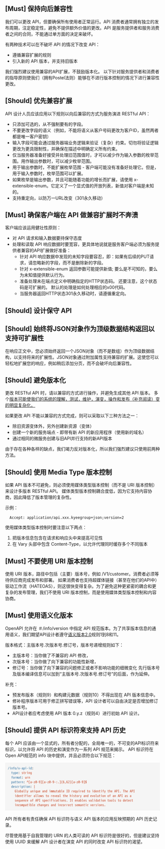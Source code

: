 ## [Must] 保持向后兼容性
我们可以更改 API，但要确保所有使用者正常运行。API 消费者通常拥有独立的发布周期，注定稳定性，避免不提供额外价值的更改。API 是服务提供者和服务消费者之间的合同，不能通过单方面的决定来破坏。

有两种技术可以在不破坏 API 的情况下改变 API：
- 遵循兼容扩展的规则
- 引入新的 API 版本，并支持旧版本

我们强烈建议使用兼容的API扩展，不鼓励版本化。
以下针对服务提供者和消费者的指导原则使我们（拥有Postel法则）能够在不进行版本控制的情况下进行兼容性更改。

## [Should] 优先兼容扩展
API 设计人员应该应用以下规则以向后兼容的方式为服务演进 RESTful API：

- 只添加可选的，从不强制要有的字段。
- 不要更改字段的语义（例如，不能将语义从客户号码更改为客户ID，虽然两者都是唯一客户密钥）
- 输入字段可能会通过服务器端业务逻辑来验证（复杂）约束。切勿将验证逻辑更改为更具限制性，并确保在描述中明确定义所有约束。
- 仅当服务器准备好接受并处理旧范围值时，才可以减少作为输入参数的枚举范围。用作输出参数时，可以减少枚举范围。
- 用于输出参数时，不能扩展枚举范围 - 客户端可能没有准备好处理它。但是，用于输入参数时，枚举范围可以扩展。
- 如果枚举是输出参数，并且可能随着功能的增长而扩展，请使用 x-extensible-enum。它定义了一个显式值的开放列表，新值对客户端是未知的。
- 支持重定向，以防万一URL改变（301永久移动）

## [Must] 确保客户端在 API 做兼容扩展时不奔溃
客户端应该运用健壮性原则：
- 对 API 请求和输入数据要持保守态度
- 处理和读取 API 响应数据时要宽容，更具体地说就是服务客户端必须为服务提供者兼容的API扩展做好准备：
    - 针对 API 响应数据中发现的未知字段要容忍，即：如果有后续的PUT请求，请忽略新的字段，而不是删除新的字段。
    - 针对 x-extensible-enum 返回参数可能提供新值; 要么是不可知的，要么为未知值提供默认行为。
    - 准备处理未在端点定义中明确指定的HTTP状态码。 还要注意，这个状态码是可扩展的。 默认的处理是如何处理相应的x00代码。
    - 当服务器返回HTTP状态301永久移动时，请遵循重定向。


## [Should] 设计保守 API

## [Should] 始终将JSON对象作为顶级数据结构返回以支持可扩展性
在响应正文中，您必须始终返回一个JSON对象（而不是数组）作为顶级数据结构，以支持将来的扩展性。JSON对象通过附加属性支持兼容的扩展。这使您可以轻松地扩展您的响应，例如稍后添加分页，而不会破坏向后兼容性。

## [Should] 避免版本化
更改 RESTful API 时，请以兼容的方式进行操作，并避免生成其他 API 版本。 多个[版本可能使我们的系统的理解，测试，维护，演变，操作和发布（补充阅读）变的明显复杂化。](https://semver.org/lang/zh-CN/)

如果更改 API 不能以兼容的方式完成，则可以采取以下三种方法之一：
- 除旧资源变体外，另外创建新资源（变体）
- 创建一个新的服务端点 - 即带有新 API 的新应用程序（使用新的域名）
- 通过相同的微服务创建与旧API并行支持的新API版本

由于存在各种各样的缺点，我们竭力反对版本化，所以我们强烈建议只使用前两种方法。

## [Should] 使用 Media Type 版本控制
如果 API 版本不可避免，则必须使用媒体类型版本控制（而不是 URI 版本控制）来设计多版本 RESTful API。 媒体类型版本控制耦合度低，因为它支持内容协商，因此降低了版本管理的复杂性。

示例：
```
  Accept: application/api.xxx.kyeegroup+json;version=2
```

使用媒体类型版本控制时要注意以下两点：
1. 把版本信息包含在请求和响应头中来提高可见性
2. 在 Vary 头部中包含 Content-Type，以允许代理同时缓存多个不同版本

## [Must] 不要使用 URI 版本控制
使用 URI 版本，路径中包括（主要）版本号，例如 /V1/customer。消费者必须等待供应商完成发布和部署。 如果消费者也支持超媒体链接（甚至在他们的API中）驱动工作流（HATEOAS），则这很快变得复杂。为了避免这种更紧密的耦合和更复杂的发布管理，我们不使用 URI 版本控制，而是使用媒体类型版本控制和内容协商。

## [Must] 使用语义化版本
OpenAPI 允许在 ＃/info/version 中指定 API 规范版本。为了共享版本信息的通用语义，我们期望API设计者遵守[语义版本2.0](https://semver.org/lang/zh-CN/)规则1到8和11。

版本格式：主版本号.次版本号.修订号，版本号递增规则如下：
- 主版本号：当你做了不兼容的 API 修改，
- 次版本号：当你做了向下兼容的功能性新增，
- 修订号：当你做了向下兼容的问题修正或者不影响功能的细微变化
先行版本号及版本编译信息可以加到“主版本号.次版本号.修订号”的后面，作为延伸。

补充：
- 预发布版本（规则9）和构建元数据（规则10）不得出现在 API 版本信息中。
- 修补程序版本可用于修正拼写错误等，API 设计者可以自由决定是否增加修订版本号。
- API设计者应考虑使用 API 版本 0.y.z（规则4）进行初始 API 设计。

## [Should] 提供 API 标识符来支持 API 历史
每个 API 应该由一个显式的，所有者分配的，全局唯一的，不可变的API标识符来标识，以允许将 API 的历史和演变作为一系列 API 规范来揭示。
API 标识符在Open API规范的 info 块中提供，并且必须符合以下规范：

![](/assets/info-block.png)

API 所有者有责任确保 API 标识符与语义 API 版本的应用反映预期的 API 历史记录。

尽管使用基于自我管理的 URN 的人类可读的 API 标识符是很好的，但是建议坚持使用 UUID 来缓解 API 设计者在演变 API 的同时改变 API 标识符的渴望。












